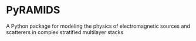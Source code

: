 # PyRAMIDS
 A Python package for modeling the physics of electromagnetic sources and scatterers in complex stratified multilayer stacks
